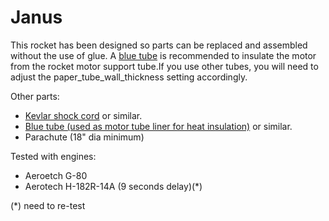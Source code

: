 # Janus

This rocket has been designed so parts can be replaced and assembled without the use of glue. A [blue tube](https://www.alwaysreadyrocketry.com/) is recommended to insulate the motor from the rocket motor support tube.If you use other tubes, you will need to adjust the paper_tube_wall_thickness setting accordingly.


Other parts:
* [Kevlar shock cord](https://www.amazon.com/gp/product/B00OVI9XE6/) or similar.
* [Blue tube (used as motor tube liner for heat insulation)](https://www.alwaysreadyrocketry.com/) or similar.
* Parachute (18" dia minimum)

Tested with engines:
* Aeroetch G-80
* Aerotech H-182R-14A  (9 seconds delay)(*)




(*) need to re-test



